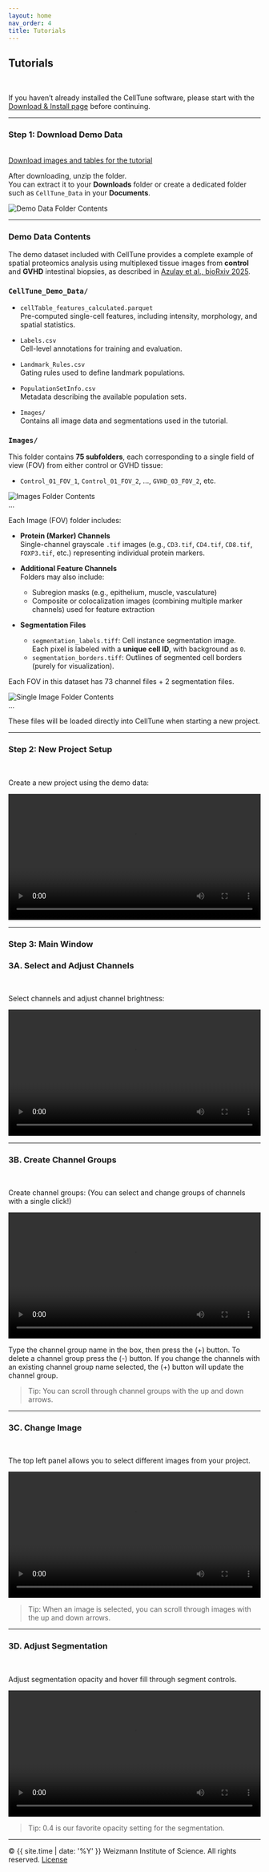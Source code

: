 ```yaml
---
layout: home
nav_order: 4
title: Tutorials
---
```


## Tutorials
&nbsp;  

If you haven’t already installed the CellTune software, please start with the [Download & Install page](download) before continuing.

---
### Step 1: Download Demo Data
&nbsp;  
[Download images and tables for the tutorial](https://github.com/KerenLab/CellTune-App/releases/download/v0.1.0/CellTune_Demo_Data.zip)

After downloading, unzip the folder.  
You can extract it to your **Downloads** folder or create a dedicated folder such as `CellTune_Data` in your **Documents**.

![Demo Data Folder Contents](assets/tutorial/demo_data_folder.png)

---

### Demo Data Contents

The demo dataset included with CellTune provides a complete example of spatial proteomics analysis using multiplexed tissue images from **control** and **GVHD** intestinal biopsies, as described in [Azulay et al., bioRxiv 2025](https://www.biorxiv.org/content/10.1101/2024.09.02.610085v1.full).

### `CellTune_Demo_Data/`

- `cellTable_features_calculated.parquet`  
  Pre-computed single-cell features, including intensity, morphology, and spatial statistics.

- `Labels.csv`  
  Cell-level annotations for training and evaluation.

- `Landmark_Rules.csv`  
  Gating rules used to define landmark populations.

- `PopulationSetInfo.csv`  
  Metadata describing the available population sets.

- `Images/`  
  Contains all image data and segmentations used in the tutorial.


### `Images/`

This folder contains **75 subfolders**, each corresponding to a single field of view (FOV) from either control or GVHD tissue:

- `Control_01_FOV_1`, `Control_01_FOV_2`, ..., `GVHD_03_FOV_2`, etc.

![Images Folder Contents](assets/tutorial/images_folder.png)
&nbsp;  
...  

Each Image (FOV) folder includes:

- **Protein (Marker) Channels**  
  Single-channel grayscale `.tif` images (e.g., `CD3.tif`, `CD4.tif`, `CD8.tif`, `FOXP3.tif`, etc.) representing individual protein markers.

- **Additional Feature Channels**  
  Folders may also include:
  - Subregion masks (e.g., epithelium, muscle, vasculature)
  - Composite or colocalization images (combining multiple marker channels) used for feature extraction 

- **Segmentation Files**  
  - `segmentation_labels.tiff`: Cell instance segmentation image.  
    Each pixel is labeled with a **unique cell ID**, with background as `0`.
  - `segmentation_borders.tiff`: Outlines of segmented cell borders (purely for visualization).

Each FOV in this dataset has 73 channel files + 2 segmentation files.

![Single Image Folder Contents](assets/tutorial/single_image_folder.png)
&nbsp;  
...  

These files will be loaded directly into CellTune when starting a new project.

---

### Step 2: New Project Setup
&nbsp;  

Create a new project using the demo data:

<video width="100%" controls>
  <source src="/assets/tutorial/NewProjectSetup.mp4" type="video/mp4">
  Your browser does not support the video tag.
</video>


---

### Step 3: Main Window

### 3A. Select and Adjust Channels
&nbsp;  

Select channels and adjust channel brightness:

<video width="100%" controls>
  <source src="/assets/tutorial/AdjustChannels.mp4" type="video/mp4">
  Your browser does not support the video tag.
</video>

---

### 3B. Create Channel Groups
&nbsp;  

Create channel groups:
(You can select and change groups of channels with a single click!)

<video width="100%" controls>
  <source src="/assets/tutorial/ChannelGroups.mp4" type="video/mp4">
  Your browser does not support the video tag.
</video>

Type the channel group name in the box, then press the (+) button.
To delete a channel group press the (-) button. 
If you change the channels with an existing channel group name selected, the (+) button will update the channel group.
> Tip: You can scroll through channel groups with the up and down arrows.

---

### 3C. Change Image 
&nbsp;  

The top left panel allows you to select different images from your project.

<video width="100%" controls>
  <source src="/assets/tutorial/ChangeImage.mp4" type="video/mp4">
  Your browser does not support the video tag.
</video>

> Tip: When an image is selected, you can scroll through images with the up and down arrows.

---

### 3D. Adjust Segmentation 
&nbsp;  

Adjust segmentation opacity and hover fill through segment controls.

<video width="100%" controls>
  <source src="/assets/tutorial/AdjustSegmentation.mp4" type="video/mp4">
  Your browser does not support the video tag.
</video>

> Tip: 0.4 is our favorite opacity setting for the segmentation.


---

© {{ site.time | date: '%Y' }} Weizmann Institute of Science. All rights reserved. [License](/license/)
